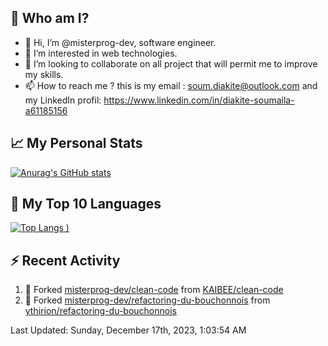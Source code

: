 ## **🔎 Who am I?**
- 👋 Hi, I’m @misterprog-dev, software engineer.
- 👀 I’m interested in web technologies.
- 💞️ I’m looking to collaborate on all project that will permit me to improve my skills.
- 📫 How to reach me ? this is my email : soum.diakite@outlook.com and my LinkedIn profil: https://www.linkedin.com/in/diakite-soumaila-a61185156


## **📈 My Personal Stats**
[![Anurag's GitHub stats](https://github-readme-stats.vercel.app/api?username=misterprog-dev&count_private=true&show_icons=true)](https://github.com/anuraghazra/github-readme-stats)

## **📣 My Top 10 Languages**
[![Top Langs](https://github-readme-stats.vercel.app/api/top-langs/?username=misterprog-dev&langs_count=10&layout=compact&hide=html,css&hide_title=true&&&show_icons=true)
)](https://github.com/anuraghazra/github-readme-stats)

## **⚡ Recent Activity**
<!--RECENT_ACTIVITY:start-->
1. 🔱 Forked [misterprog-dev/clean-code](https://github.com/misterprog-dev/clean-code) from [KAIBEE/clean-code](https://github.com/KAIBEE/clean-code)<br>
2. 🔱 Forked [misterprog-dev/refactoring-du-bouchonnois](https://github.com/misterprog-dev/refactoring-du-bouchonnois) from [ythirion/refactoring-du-bouchonnois](https://github.com/ythirion/refactoring-du-bouchonnois)<br>
<!--RECENT_ACTIVITY:end-->
<!--RECENT_ACTIVITY:last_update-->
Last Updated: Sunday, December 17th, 2023, 1:03:54 AM
<!--RECENT_ACTIVITY:last_update_end-->

<!---
misterprog-dev/misterprog-dev is a ✨ special ✨ repository because its `README.md` (this file) appears on your GitHub profile.
You can click the Preview link to take a look at your changes.
--->


